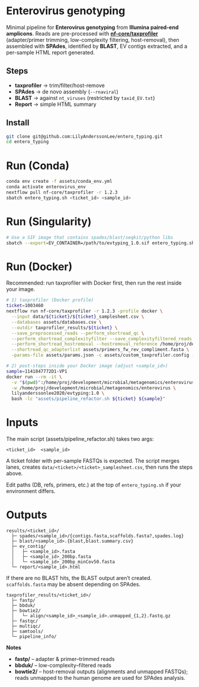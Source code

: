 # Enterovirus genotyping

Minimal pipeline for **Enterovirus genotyping** from **Illumina paired-end amplicons**.
Reads are pre-processed with **[nf-core/taxprofiler](https://github.com/nf-core/taxprofiler)** (adapter/primer trimming, low-complexity filtering, host-removal), then assembled with **SPAdes**, identified by **BLAST**, EV contigs extracted, and a per-sample HTML report generated.

## Steps
- **taxprofiler** → trim/filter/host-remove
- **SPAdes** → de novo assembly (`--rnaviral`)
- **BLAST** → against `nt_viruses` (restricted by `taxid_EV.txt`)
- **Report** → simple HTML summary

## Install
```bash
git clone git@github.com:LilyAnderssonLee/entero_typing.git
cd entero_typing
```
# Run (Conda)

```bash
conda env create -f assets/conda_env.yml
conda activate enterovirus_env
nextflow pull nf-core/taxprofiler -r 1.2.3
sbatch entero_typing.sh <ticket_id> <sample_id>
```
# Run (Singularity)

```bash
# Use a SIF image that contains spades/blast/seqkit/python libs
sbatch --export=EV_CONTAINER=/path/to/evtyping_1.0.sif entero_typing.sh <ticket_id> <sample_id>

```
# Run (Docker)

Recommended: run taxprofiler with Docker first, then run the rest inside your image.
```bash
# 1) taxprofiler (Docker profile)
ticket=1003460
nextflow run nf-core/taxprofiler -r 1.2.3 -profile docker \
  --input data/${ticket}/${ticket}_samplesheet.csv \
  --databases assets/databases.csv \
  --outdir taxprofiler_results/${ticket} \
  --save_preprocessed_reads --perform_shortread_qc \
  --perform_shortread_complexityfilter --save_complexityfiltered_reads \
  --perform_shortread_hostremoval --hostremoval_reference /home/proj/development/microbial/metagenomics/references/GCF_009914755.1_T2T-CHM13v2.0_genomic.fna \
  --shortread_qc_adapterlist assets/primers_fw_rev_compliment.fasta \
  -params-file assets/params.json -c assets/custom_taxprofiler.config -resume

# 2) post-steps inside your Docker image (adjust <sample_id>)
sample=1141847772D1-VP1
docker run --rm -it \
  -v "$(pwd)":/home/proj/development/microbial/metagenomics/enterovirus \
  -w /home/proj/development/microbial/metagenomics/enterovirus \
  lilyanderssonlee2020/evtyping:1.0 \
  bash -lc "assets/pipeline_refactor.sh ${ticket} ${sample}"
```

# Inputs

The main script (assets/pipeline_refactor.sh) takes two args:
```php-template
<ticket_id>  <sample_id>
```

A ticket folder with per-sample FASTQs is expected. The script merges lanes, creates `data/<ticket>/<ticket>_samplesheet.csv`, then runs the steps above.

Edit paths (DB, refs, primers, etc.) at the top of `entero_typing.sh` if your environment differs.

# Outputs
```php-template
results/<ticket_id>/
  ├─ spades/<sample_id>/{contigs.fasta,scaffolds.fasta?,spades.log}
  ├─ blast/<sample_id>.{blast,blast.summary.csv}
  ├─ ev_contig/
  │   ├─ <sample_id>.fasta
  │   ├─ <sample_id>_200bp.fasta
  │   └─ <sample_id>_200bp_minCov50.fasta
  └─ report/<sample_id>.html
```

If there are no BLAST hits, the BLAST output aren’t created. `scaffolds.fasta` may be absent depending on SPAdes.

```php-template
taxprofiler_results/<ticket_id>/
  ├─ fastp/
  ├─ bbduk/
  ├─ bowtie2/
  │   └─ align/<sample_id>_<sample_id>.unmapped_{1,2}.fastq.gz
  ├─ fastqc/
  ├─ multiqc/
  ├─ samtools/
  └─ pipeline_info/
```

**Notes**
- **fastp/** – adapter & primer–trimmed reads
- **bbduk/** – low-complexity–filtered reads
- **bowtie2/** – host-removal outputs (alignments and unmapped FASTQs); reads unmapped to the human genome are used for SPAdes analysis.


